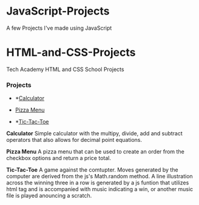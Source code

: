# JavaScript-Projects

A few Projects I've made using JavaScript

# HTML-and-CSS-Projects
Tech Academy HTML and CSS School Projects

### Projects

+ *[Calculator]() 

+ [Pizza Menu]()

+ *[Tic-Tac-Toe]()

**Calculator** Simple calculator with the multipy, divide, add and subtract operators that also allows for decimal point equations.

**Pizza Menu** A pizza menu that can be used to create an order from the checkbox options and return a price total.

**Tic-Tac-Toe** A game against the comtupter. Moves generated by the computer are derived from the js's Math.random method. A line illustration across the winning three in a row is generated by a js funtion that utilizes <canvas> html tag and is accompanied with music indicating a win, or another music file is played anouncing a scratch.
